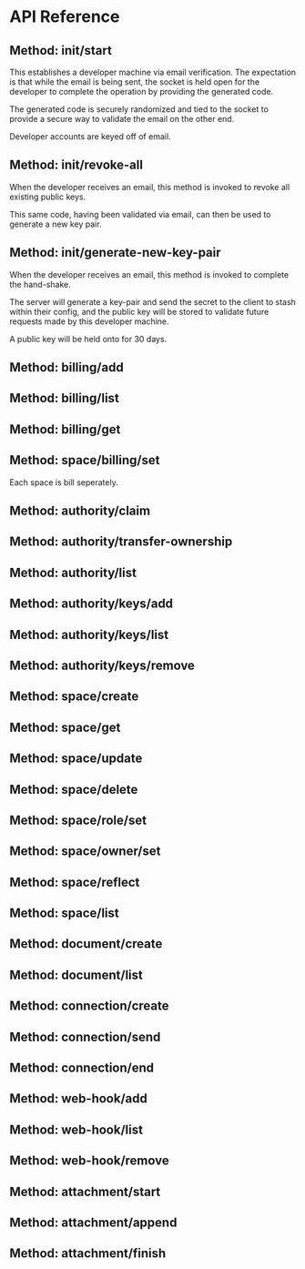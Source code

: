 # API Reference 

## Method: init/start
This establishes a developer machine via email verification. The expectation is that while the email is being sent, the socket is held open for the developer to complete the operation by providing the generated code.

The generated code is securely randomized and tied to the socket to provide a secure way to validate the email on the other end.

Developer accounts are keyed off of email.

## Method: init/revoke-all
When the developer receives an email, this method is invoked to revoke all existing public keys.

This same code, having been validated via email, can then be used to generate a new key pair.

## Method: init/generate-new-key-pair
When the developer receives an email, this method is invoked to complete the hand-shake.

The server will generate a key-pair and send the secret to the client to stash within their config, and the public key will be stored to validate future requests made by this developer machine.

A public key will be held onto for 30 days.

## Method: billing/add


## Method: billing/list


## Method: billing/get


## Method: space/billing/set
Each space is bill seperately.

## Method: authority/claim


## Method: authority/transfer-ownership


## Method: authority/list


## Method: authority/keys/add


## Method: authority/keys/list


## Method: authority/keys/remove


## Method: space/create


## Method: space/get


## Method: space/update


## Method: space/delete


## Method: space/role/set


## Method: space/owner/set


## Method: space/reflect


## Method: space/list


## Method: document/create


## Method: document/list


## Method: connection/create


## Method: connection/send


## Method: connection/end


## Method: web-hook/add


## Method: web-hook/list


## Method: web-hook/remove


## Method: attachment/start


## Method: attachment/append


## Method: attachment/finish


